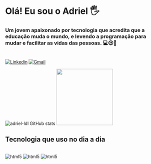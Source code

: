 
# Olá! Eu sou  o Adriel 🖐️

### Um jovem apaixonado por tecnologia que acredita que a educação muda o mundo, e levendo a programação para mudar e facilitar as vidas das pessoas. 💻😍🙌<br/><br/>

[![Linkedin](https://img.shields.io/badge/LinkedIn-0077B5?style=for-the-badge&logo=linkedin&logoColor=white)](https://linkedin.com/in/adriel-lucas-9b1b0013a) [![Gmail](https://img.shields.io/badge/Gmail-D14836?style=for-the-badge&logo=gmail&logoColor=white)](https://mail.google.com/mail/u/adriellucas1049@gmail.com) 

![adriel-ldl GitHub stats](https://github-readme-stats.vercel.app/api?username=adriel-ldl&show_icons=true&theme=highcontrast)
<img height="180em" src="https://github-readme-stats.vercel.app/api/top-langs/?username=rafaballerini&layout=compact&langs_count=7&theme=dracula"/>

## Tecnologia que uso no dia a dia 


<div style="display: inline_block"><br/><img aling="center" alt="html5" src="https://img.shields.io/badge/HTML5-E34F26?style=for-the-badge&logo=html5&logoColor=white"/>
<img aling="center" alt="html5" src="https://img.shields.io/badge/CSS3-1572B6?style=for-the-badge&logo=css3&logoColor=white"/>
<img aling="center" alt="html5" src="https://img.shields.io/badge/JavaScript-F7DF1E?style=for-the-badge&logo=javascript&logoColor=black"/>


